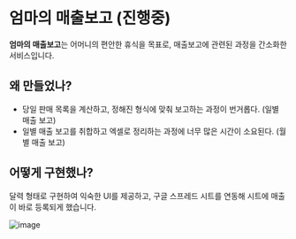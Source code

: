 # 엄마의 매출보고 (진행중)

<b>엄마의 매출보고</b>는 어머니의 편안한 휴식을 목표로, 매출보고에 관련된 과정을 간소화한 서비스입니다.


## 왜 만들었나?
- 당일 판매 목록을 계산하고, 정해진 형식에 맞춰 보고하는 과정이 번거롭다. (일별 매출 보고)
- 일별 매출 보고를 취합하고 엑셀로 정리하는 과정에 너무 많은 시간이 소요된다. (월별 매출 보고)

## 어떻게 구현했나?
달력 형태로 구현하여 익숙한 UI를 제공하고, 구글 스프레드 시트를 연동해 시트에 매출이 바로 등록되게 했습니다.

![image](https://user-images.githubusercontent.com/45448502/150718936-e94a65b9-b53d-444e-8118-6f989632f016.png)
